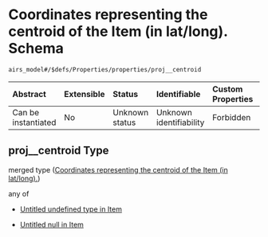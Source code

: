 # Coordinates representing the centroid of the Item (in lat/long). Schema

```txt
airs_model#/$defs/Properties/properties/proj__centroid
```



| Abstract            | Extensible | Status         | Identifiable            | Custom Properties | Additional Properties | Access Restrictions | Defined In                                                                |
| :------------------ | :--------- | :------------- | :---------------------- | :---------------- | :-------------------- | :------------------ | :------------------------------------------------------------------------ |
| Can be instantiated | No         | Unknown status | Unknown identifiability | Forbidden         | Allowed               | none                | [model.schema.json\*](../../out/model.schema.json "open original schema") |

## proj\_\_centroid Type

merged type ([Coordinates representing the centroid of the Item (in lat/long).](model-defs-properties-properties-coordinates-representing-the-centroid-of-the-item-in-latlong.md))

any of

*   [Untitled undefined type in Item](model-defs-properties-properties-coordinates-representing-the-centroid-of-the-item-in-latlong-anyof-0.md "check type definition")

*   [Untitled null in Item](model-defs-properties-properties-coordinates-representing-the-centroid-of-the-item-in-latlong-anyof-1.md "check type definition")
